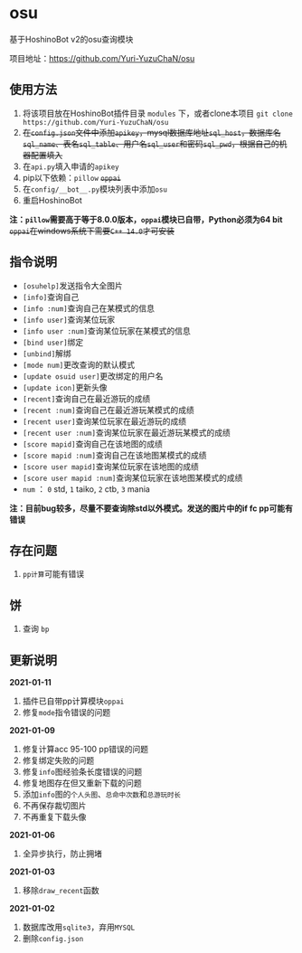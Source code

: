 # osu

基于HoshinoBot v2的osu查询模块

项目地址：https://github.com/Yuri-YuzuChaN/osu

## 使用方法

1. 将该项目放在HoshinoBot插件目录 `modules` 下，或者clone本项目 `git clone https://github.com/Yuri-YuzuChaN/osu`
2. ~~在`config.json`文件中添加`apikey`，mysql数据库地址`sql_host`，数据库名`sql_name`、表名`sql_table`、用户名`sql_user`和密码`sql_pwd`，根据自己的机器配置填入~~
2. 在`api.py`填入申请的`apikey`
3. pip以下依赖：`pillow` ~~`oppai`~~
4. 在`config/__bot__.py`模块列表中添加`osu`
5. 重启HoshinoBot

**注：`pillow`需要高于等于8.0.0版本，`oppai`模块已自带，Python必须为64 bit**
~~`oppai`在windows系统下需要`C++ 14.0`才可安装~~

## 指令说明

- `[osuhelp]`发送指令大全图片
- `[info]`查询自己
- `[info :num]`查询自己在某模式的信息
- `[info user]`查询某位玩家
- `[info user :num]`查询某位玩家在某模式的信息
- `[bind user]`绑定
- `[unbind]`解绑
- `[mode num]`更改查询的默认模式
- `[update osuid user]`更改绑定的用户名
- `[update icon]`更新头像
- `[recent]`查询自己在最近游玩的成绩
- `[recent :num]`查询自己在最近游玩某模式的成绩
- `[recent user]`查询某位玩家在最近游玩的成绩
- `[recent user :num]`查询某位玩家在最近游玩某模式的成绩
- `[score mapid]`查询自己在该地图的成绩
- `[score mapid :num]`查询自己在该地图某模式的成绩
- `[score user mapid]`查询某位玩家在该地图的成绩
- `[score user mapid :num]`查询某位玩家在该地图某模式的成绩
- `num` ： `0` std, `1` taiko, `2` ctb, `3` mania

**注：目前bug较多，尽量不要查询除std以外模式。发送的图片中的if fc pp可能有错误**

## 存在问题

1. `pp计算`可能有错误

## 饼

1. 查询 `bp`

## 更新说明

**2021-01-11**
1. 插件已自带pp计算模块`oppai`
2. 修复`mode`指令错误的问题

**2021-01-09**
1. 修复计算acc 95-100 pp错误的问题
2. 修复绑定失败的问题
3. 修复`info`图经验条长度错误的问题
4. 修复地图存在但又重新下载的问题
5. 添加`info`图的`个人头图`、`总命中次数`和`总游玩时长`
6. 不再保存裁切图片
7. 不再重复下载头像

**2021-01-06**
1. 全异步执行，防止拥堵

**2021-01-03**
1. 移除`draw_recent`函数

**2021-01-02**
1. 数据库改用`sqlite3`，弃用`MYSQL`
2. 删除`config.json`
